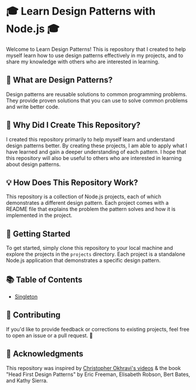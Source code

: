 # 🎓 Learn Design Patterns with Node.js 🎓

Welcome to Learn Design Patterns! This is repository that I created to help myself learn how to use design patterns effectively in my projects, and to share my knowledge with others who are interested in learning.

## 🤨 What are Design Patterns?

Design patterns are reusable solutions to common programming problems. They provide proven solutions that you can use to solve common problems and write better code.

## 🤔 Why Did I Create This Repository?

I created this repository primarily to help myself learn and understand design patterns better. By creating these projects, I am able to apply what I have learned and gain a deeper understanding of each pattern. I hope that this repository will also be useful to others who are interested in learning about design patterns.

## 💡 How Does This Repository Work?

This repository is a collection of Node.js projects, each of which demonstrates a different design pattern. Each project comes with a README file that explains the problem the pattern solves and how it is implemented in the project.

## 🚀 Getting Started

To get started, simply clone this repository to your local machine and explore the projects in the `projects` directory. Each project is a standalone Node.js application that demonstrates a specific design pattern.

## 📚 Table of Contents

- [Singleton](patterns/singleton/)

## 🤝 Contributing

If you'd like to provide feedback or corrections to existing projects, feel free to open an issue or a pull request. 🤗

## 🙏 Acknowledgments

This repository was inspired by [Christopher Okhravi's videos](https://www.youtube.com/@ChristopherOkhravi) & the book "Head First Design Patterns" by Eric Freeman, Elisabeth Robson, Bert Bates, and Kathy Sierra.
